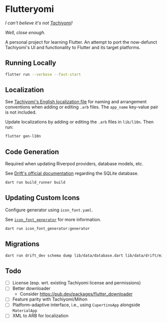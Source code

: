 # Flutteryomi

*I can't believe it's not [Tachiyomi](https://tachiyomi.org/)!*

*Well, close enough.*

A personal project for learning Flutter. An attempt to port the now-defunct Tachiyomi's UI and functionality to Flutter and its target platforms.

## Running Locally

```sh
flutter run --verbose --fast-start
```

## Localization

See [Tachiyomi's English localization file](https://github.com/tachiyomiorg/tachiyomi/blob/master/i18n/src/main/res/values/strings.xml) for naming and arrangement conventions when adding or editing `.arb` files. The `app_name` key-value pair is not included.

Update localizations by adding or editing the `.arb` files in `lib/l10n`. Then run:

```sh
flutter gen-l10n
```

## Code Generation

Required when updating Riverpod providers, database models, etc.

See [Drift's official documentation](https://drift.simonbinder.eu/docs/getting-started/) regarding the SQLite database.

```sh
dart run build_runner build
```

## Updating Custom Icons

Configure generator using `icon_font.yaml`.

See [`icon_font_generator`](https://github.com/ScerIO/icon_font_generator) for more information.

```sh
dart run icon_font_generator:generator
```

## Migrations

```sh
dart run drift_dev schema dump lib/data/database.dart lib/data/drift/migrations/
```

## Todo

- [ ] License (esp. wrt. existing Tachiyomi license and permissions)
- [ ] Better downloader
  - Consider https://pub.dev/packages/flutter_downloader
- [ ] Feature parity with Tachiyomi/Mihon
- [ ] Platform-adaptive interface, i.e., using `CupertinoApp` alongside `MaterialApp`
- [ ] XML to ARB for localization
